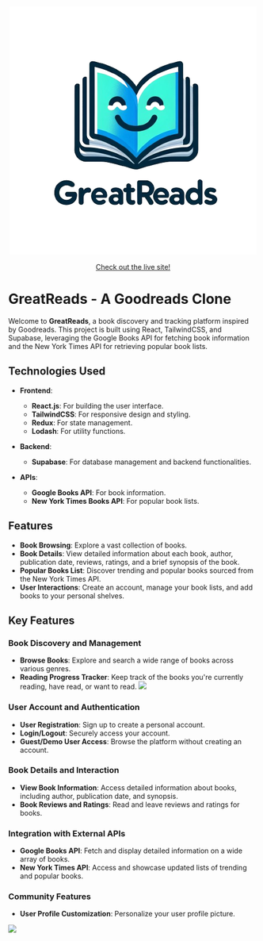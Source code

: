<p align="center">
  <img src="images/logoFull.png" alt="Logo">
</p>

<p align="center">
  <a href="https://greattreads.netlify.app/">Check out the live site!</a>
</p>

# GreatReads - A Goodreads Clone

Welcome to **GreatReads**, a book discovery and tracking platform inspired by Goodreads. This project is built using React, TailwindCSS, and Supabase, leveraging the Google Books API for fetching book information and the New York Times API for retrieving popular book lists.

## Technologies Used

- **Frontend**:
  - **React.js**: For building the user interface.
  - **TailwindCSS**: For responsive design and styling.
  - **Redux**: For state management.
  - **Lodash**: For utility functions.

- **Backend**:
  - **Supabase**: For database management and backend functionalities.

- **APIs**:
  - **Google Books API**: For book information.
  - **New York Times Books API**: For popular book lists.

## Features

- **Book Browsing**: Explore a vast collection of books.
- **Book Details**: View detailed information about each book, author, publication date, reviews, ratings, and a brief synopsis of the book.
- **Popular Books List**: Discover trending and popular books sourced from the New York Times API.
- **User Interactions**: Create an account, manage your book lists, and add books to your personal shelves.

## Key Features

### Book Discovery and Management
- **Browse Books**: Explore and search a wide range of books across various genres.
- **Reading Progress Tracker**: Keep track of the books you're currently reading, have read, or want to read.
  ![](https://media.giphy.com/media/v1.Y2lkPTc5MGI3NjExYjhsNDVyeWtoYXcybWt4a2xmbmFocHN0YzF6cm1qdXN6ZTJkNnYwMSZlcD12MV9pbnRlcm5hbF9naWZfYnlfaWQmY3Q9Zw/yEXSbTptLtc1YeN3eD/giphy.gif)

### User Account and Authentication
- **User Registration**: Sign up to create a personal account.
- **Login/Logout**: Securely access your account.
- **Guest/Demo User Access**: Browse the platform without creating an account.

### Book Details and Interaction
- **View Book Information**: Access detailed information about books, including author, publication date, and synopsis.
- **Book Reviews and Ratings**: Read and leave reviews and ratings for books.

### Integration with External APIs
- **Google Books API**: Fetch and display detailed information on a wide array of books.
- **New York Times API**: Access and showcase updated lists of trending and popular books.

### Community Features
- **User Profile Customization**: Personalize your user profile picture.

![](https://media.giphy.com/media/v1.Y2lkPTc5MGI3NjExcDJ6ZDRudDdsdDFtcm5hOWVwdGRzemttanR6ZHZ4aHVsOXM5eG5lNCZlcD12MV9pbnRlcm5hbF9naWZfYnlfaWQmY3Q9Zw/rtfTd5wwURsemWqqAx/giphy.gif)




